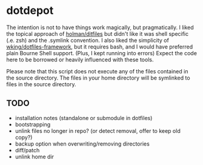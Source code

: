 # dotdepot

The intention is not to have things work magically, but pragmatically. I liked the topical approach of [holman/ditfiles](https://github.com/holman/dotfiles) but didn't like it was shell specific (.e. zsh) and the .symlink convention. I also liked the simplicity of [wking/dotfiles-framework](https://github.com/wking/dotfiles-framework), but it requires bash, and I would have preferred plain Bourne Shell support. (Plus, I kept running into errors) Expect the code here to be borrowed or heavily influenced with these tools.

Please note that this script does not execute any of the files contained in the source directory. The files in your home directory will be symlinked to files in the source directory.

## TODO

- installation notes (standalone or submodule in dotfiles)
- bootstrapping
- unlink files no longer in repo? (or detect removal, offer to keep old copy?)
- backup option when overwriting/removing directories
- diff/patch
- unlink home dir


